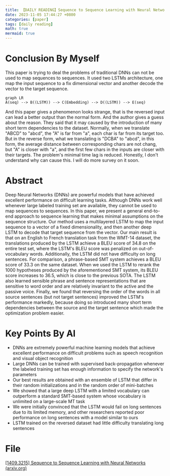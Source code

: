 ```yaml
---
title: 【DAILY READING】Sequence to Sequence Learning with Neural Networks
date: 2023-11-05 17:44:27 +0800
categories: [paper]
tags: [daily reading]
math: true
mermaid: true
---
```



# Conclusion By Myself
This paper is trying to deal the problems of traditional DNNs can not be used to map sequences to sequences.
It used two LSTMs architecture, one map the input sequence to a fix dimensional vector and another decode the vector to the target sequence.
```mermaid
graph LR
A(seq) --> B((LSTM)) --> C(Embedding) --> D((LSTM)) --> E(seq)
```
And this paper gives a phenomenon looks strange, that is the reversed input can lead a better output than the normal form. And the author gives a guess about the reason.  They said that it may caused by the introduction of many short term dependencies to the dataset.
Normally, when we translate "ABCD" to "abcd", the "A" is far from "a", each char is far from its target too. But in the reverse form, what we translating is "DCBA" to "abcd", in this form, the average distance between corresponding chars are not chang, but "A" is closer with "a", and the first few chars in the inputs are closer with their targets. The problem's minimal time lag is reduced.
Honestly, I don't understand why can cause this. I will do more survey on it soon.
# Abstract
Deep Neural Networks (DNNs) are powerful models that have achieved excellent performance on difficult learning tasks.
Although DNNs work well whenever large labeled training set are available, they cannot be used to map sequences to sequences.
In this paper, we present a general end-to-end approach to sequence learning that makes minimal assumptions on the sequence structure.
Our method uses a multilayered LSTM to map the input sequence to a vector of a fixed dimensionality, and then another deep LSTM to decode that target sequence from the vector.
Our main result is that on an English to French translation task from the WMT-14 dataset, the translations produced by the LSTM achieve a BLEU score of 34.8 on the entire test set, where the LSTM's BLEU score was penalized on out-of-vocabulary words.
Additionally, the LSTM did not have difficulty on long sentences.
For comparison, a phrase-based SMT system achieves a BLEU score of 33.3 on the same dataset.
When we used the LSTM to rerank the 1000 hypotheses produced by the aforementioned SMT system, its BLEU score increases to 36.5, which is close to the previous SOTA.
The LSTM also learned sensible phrase and sentence representations that are sensitive to word order and are relatively invariant to the active and the passive voice.
Finally, we found that reversing the order of the words in all source sentences (but not target sentences) improved the LSTM's performance markedly, because doing so introduced many short term dependencies between the source and the target sentence which made the optimization problem easier.
# Key Points By AI
- DNNs are extremely powerful machine learning models that achieve excellent performance on difficult problems such as speech recognition and visual object recognition
- Large DNNs can be trained with supervised back-propagation whenever the labeled training set has enough information to specify the network's parameters
- Our best results are obtained with an ensemble of LSTM that differ in their random initializations and in the random order of mini-batches
- We showed that a large deep LSTM with a limited vocabulary can outperform a standard SMT-based system whose vocabulary is unlimited on a large-scale MT task
- We were initially convinced that the LSTM would fail on long sentences due to its limited memory, and other researchers reported poor performance on long sentences with a model similar to ours
- LSTM trained on the reversed dataset had little difficulty translating long sentences

# File
[[1409.3215] Sequence to Sequence Learning with Neural Networks (arxiv.org)](https://arxiv.org/abs/1409.3215) 